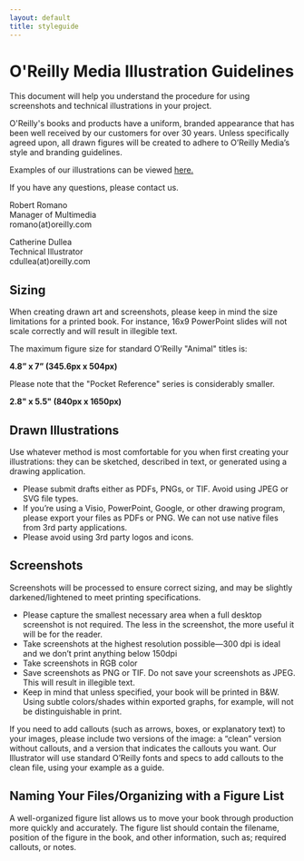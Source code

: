 ```yaml
---
layout: default
title: styleguide
---
```

# O'Reilly Media Illustration Guidelines

This document will help you understand the procedure for using screenshots and technical illustrations in your project.

O'Reilly's books and products have a uniform, branded appearance that has been well received by our customers for over 30 years. Unless specifically agreed upon, all drawn figures will be created to adhere to O’Reilly Media’s style and branding guidelines.

Examples of our illustrations can be viewed [here.](https://github.com/oreillymedia/production-resources/blob/gh-pages/illustrations/orm_illustration_examples.png)

If you have any questions, please contact us.


Robert Romano<br>
Manager of Multimedia<br>
romano(at)oreilly.com<br>


Catherine Dullea<br>
Technical Illustrator<br>
cdullea(at)oreilly.com<br>

## Sizing

When creating drawn art and screenshots, please keep in mind the size limitations for a printed book. For instance, 16x9 PowerPoint slides will not scale correctly and will result in illegible text.

The maximum figure size for standard O’Reilly "Animal" titles is:

**4.8” x 7”  (345.6px x 504px)**

Please note that the "Pocket Reference" series is considerably smaller.

**2.8" x 5.5" (840px x 1650px)**


## Drawn Illustrations
Use whatever method is most comfortable for you when first creating your illustrations: they can be sketched, described in text, or generated using a drawing application.

* Please submit drafts either as PDFs, PNGs, or TIF. Avoid using JPEG or SVG file types. 
* If you’re using a Visio, PowerPoint, Google, or other drawing program, please export your files as PDFs or PNG. We can not use native files from 3rd party applications.
* Please avoid using 3rd party logos and icons.

## Screenshots

Screenshots will be processed to ensure correct sizing, and may be slightly darkened/lightened to meet printing specifications.

* Please capture the smallest necessary area when a full desktop screenshot is not required. The less in the screenshot, the more useful it will be for the reader.
* Take screenshots at the highest resolution possible—300 dpi is ideal and we don’t print anything below 150dpi
* Take screenshots in RGB color
* Save screenshots as PNG or TIF. Do not save your screenshots as JPEG. This will result in illegible text.
* Keep in mind that unless specified, your book will be printed in B&W. Using subtle colors/shades within exported graphs, for example, will not be distinguishable in print.

If you need to add callouts (such as arrows, boxes, or explanatory text) to your images, please include two versions of the image: a “clean” version without callouts, and a
version that indicates the callouts you want. Our Illustrator will use standard O’Reilly fonts and specs to add callouts to the clean file, using your example as a guide.

## Naming Your Files/Organizing with a Figure List

A well-organized figure list allows us to move your book through production more quickly and accurately. The figure list should contain the filename, position of the figure in the book, and other information, such as; required callouts, or notes.








